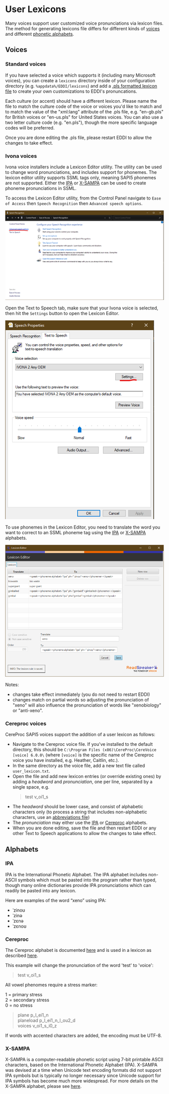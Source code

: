 ﻿# User Lexicons

Many voices support user customized voice pronunciations via lexicon files. The method for generating lexicons file differs for different kinds of [voices](##Voices) and different [phonetic alphabets](##Alphabets).

## Voices

### Standard voices

If you have selected a voice which supports it (including many Microsoft voices), you can create a `lexicons` directory inside of your configuration directory (e.g. `%appdata%/EDDI/lexicons`) and add a [.pls formatted lexicon file](https://www.w3.org/TR/pronunciation-lexicon/) to create your own customizations to EDDI's pronuncations. 

Each culture (or accent) should have a different lexicon. Please name the file to match the culture code of the voice or voices you'd like to match and to match the value of the \"xml:lang\" attribute of the .pls file, e.g. \"en-gb.pls\" for British voices or \"en-us.pls\" for United States voices. You can also use a two letter culture code (e.g. \"en.pls\"), though the more specific language codes will be preferred.

Once you are done editing the .pls file, please restart EDDI to allow the changes to take effect.

### Ivona voices

Ivona voice installers include a Lexicon Editor utility. The utility can be used to change word pronunciations, and includes support for phonemes. The lexicon editor utility supports SSML tags only, meaning SAPI5 phonemes are not supported.  Either the [IPA](###IPA) or [X-SAMPA](###X-SAMPA) can be used to create phoneme pronunciations in SSML. 

To access the Lexicon Editor utility, from the Control Panel navigate to `Ease of Access` then `Speech Recognition` then `Advanced speech options`. 

![](../images/lexicons-Ivona1.png)

Open the Text to Speech tab, make sure that your Ivona voice is selected, then hit the `Settings` button to open the Lexicon Editor.

![](../images/lexicons-Ivona2.png)

To use phonemes in the Lexicon Editor, you need to translate the word you want to correct to an SSML phoneme tag using the [IPA](###IPA) or [X-SAMPA](###X-SAMPA) alphabets. 

![](../images/lexicons-Ivona3.png)

Notes:
- changes take effect immediately (you do not need to restart EDDI)
- changes match on partial words so adjusting the pronunciation of "xeno" will also influence the pronunciation of words like "xenobiology" or "anti-xeno".

### Cereproc voices

CereProc SAPI5 voices support the addition of a user lexicon as follows:

- Navigate to the Cereproc voice file. If you've installed to the default directory, this should be `C:\Program Files (x86)\CereProc\CereVoice [voice] 6.0.0\` (where `[voice]` is the specific name of the Cereproc voice you have installed, e.g. Heather, Caitlin, etc.).
- In the same directory as the voice file, add a new text file called `user_lexicon.txt`.
- Open the file and add new lexicon entries (or override existing ones) by adding a *headword* and *pronunciation*, one per line, separated by a single space, e.g.
     >test v_oi1_s
- The *headword* should be lower case, and consist of alphabetic characters only (to process a string that includes non-alphabetic characters, use an [abbreviations file](https://www.cereproc.com/files/CereVoiceCloudGuide.pdf#%5B%7B%22num%22%3A305%2C%22gen%22%3A0%7D%2C%7B%22name%22%3A%22XYZ%22%7D%2C0%2C656%2C0%5D))
- The *pronunciation* may either use the [IPA](###IPA) or [Cereproc](###Cereproc) alphabets.
- When you are done editing, save the file and then restart EDDI or any other Text to Speech applications to allow the changes to take effect.

## Alphabets

### IPA

IPA is the International Phonetic Alphabet. The IPA alphabet includes non-ASCII symbols which must be pasted into the program rather than typed, though many online dictionaries provide IPA pronunciations which can readily be pasted into any lexicon.
 
Here are examples of the word “xeno” using IPA:

- ˈzinoʊ
- ˈzinə
- ˈzɛnə
- ˈzɛnoʊ

### Cereproc

The Cereproc alphabet is documented [here](https://www.cereproc.com/files/CereVoicePhoneSets.pdf) and is used in a lexicon as described [here](https://www.cereproc.com/files/CereVoiceCloudGuide.pdf#%5B%7B%22num%22%3A303%2C%22gen%22%3A0%7D%2C%7B%22name%22%3A%22XYZ%22%7D%2C0%2C804%2C0%5D).

This example will change the pronunciation of the word 'test' to 'voice':

>test v_oi1_s

All vowel phenomes require a stress marker:

1 = primary stress  
2 = secondary stress  
0 = no stress

> plane p_l_ei1_n  
> planeload p_l_ei1_n_l_ou2_d  
> voices v_oi1_s_i0_z

If words with accented characters are added, the encoding must be UTF-8.

### X-SAMPA

X-SAMPA is a computer-readable phonetic script using 7-bit printable ASCII characters, based on the International Phonetic Alphabet (IPA). X-SAMPA was devised at a time when Unicode text encoding formats did not support IPA symbols but is typically no longer necessary since Unicode support for IPA symbols has become much more widespread. For more details on the X-SAMPA alphabet, please see [here](https://en.wikipedia.org/wiki/X-SAMPA).
